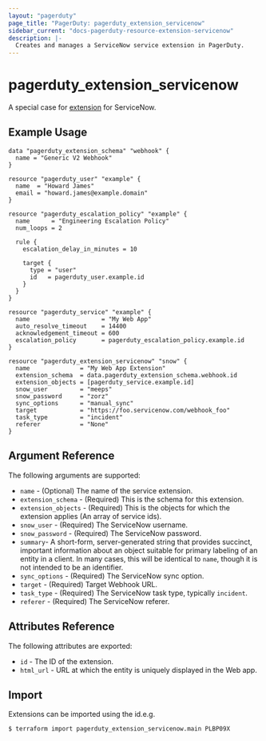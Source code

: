 ```yaml
---
layout: "pagerduty"
page_title: "PagerDuty: pagerduty_extension_servicenow"
sidebar_current: "docs-pagerduty-resource-extension-servicenow"
description: |-
  Creates and manages a ServiceNow service extension in PagerDuty.
---
```


# pagerduty\_extension\_servicenow

A special case for [extension](https://developer.pagerduty.com/api-reference/reference/REST/openapiv3.json/paths/~1extensions/post) for ServiceNow.

## Example Usage

```hcl
data "pagerduty_extension_schema" "webhook" {
  name = "Generic V2 Webhook"
}

resource "pagerduty_user" "example" {
  name  = "Howard James"
  email = "howard.james@example.domain"
}

resource "pagerduty_escalation_policy" "example" {
  name      = "Engineering Escalation Policy"
  num_loops = 2

  rule {
    escalation_delay_in_minutes = 10

    target {
      type = "user"
      id   = pagerduty_user.example.id
    }
  }
}

resource "pagerduty_service" "example" {
  name                    = "My Web App"
  auto_resolve_timeout    = 14400
  acknowledgement_timeout = 600
  escalation_policy       = pagerduty_escalation_policy.example.id
}

resource "pagerduty_extension_servicenow" "snow" {
  name              = "My Web App Extension"
  extension_schema  = data.pagerduty_extension_schema.webhook.id
  extension_objects = [pagerduty_service.example.id]
  snow_user         = "meeps"
  snow_password     = "zorz"
  sync_options      = "manual_sync"
  target            = "https://foo.servicenow.com/webhook_foo"
  task_type         = "incident"
  referer           = "None"
}
```

## Argument Reference

The following arguments are supported:

  * `name` - (Optional) The name of the service extension.
  * `extension_schema` - (Required) This is the schema for this extension.
  * `extension_objects` - (Required) This is the objects for which the extension applies (An array of service ids).
  * `snow_user` - (Required) The ServiceNow username.
  * `snow_password` - (Required) The ServiceNow password.
  * `summary`- A short-form, server-generated string that provides succinct, important information about an object suitable for primary labeling of an entity in a client. In many cases, this will be identical to `name`, though it is not intended to be an identifier.
  * `sync_options` - (Required) The ServiceNow sync option.
  * `target` - (Required) Target Webhook URL.
  * `task_type` - (Required) The ServiceNow task type, typically `incident`.
  * `referer` - (Required) The ServiceNow referer.

## Attributes Reference

The following attributes are exported:

  * `id` - The ID of the extension.
  * `html_url` - URL at which the entity is uniquely displayed in the Web app.

## Import

Extensions can be imported using the id.e.g.

```
$ terraform import pagerduty_extension_servicenow.main PLBP09X
```
